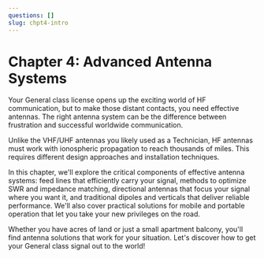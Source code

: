 ```yaml
---
questions: []
slug: chpt4-intro
---
```


# Chapter 4: Advanced Antenna Systems

Your General class license opens up the exciting world of HF communication, but to make those distant contacts, you need effective antennas. The right antenna system can be the difference between frustration and successful worldwide communication.

Unlike the VHF/UHF antennas you likely used as a Technician, HF antennas must work with ionospheric propagation to reach thousands of miles. This requires different design approaches and installation techniques.

In this chapter, we'll explore the critical components of effective antenna systems: feed lines that efficiently carry your signal, methods to optimize SWR and impedance matching, directional antennas that focus your signal where you want it, and traditional dipoles and verticals that deliver reliable performance. We'll also cover practical solutions for mobile and portable operation that let you take your new privileges on the road.

Whether you have acres of land or just a small apartment balcony, you'll find antenna solutions that work for your situation. Let's discover how to get your General class signal out to the world!
